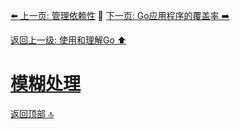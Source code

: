 [⬅️ 上一页: 管理依赖性](管理依赖性) 🚦 [下一页: Go应用程序的覆盖率 ➡️](Go应用程序的覆盖率)

[返回上一级: 使用和理解Go ⬆️](../使用和理解Go)

# [模糊处理](模糊处理)

[返回顶部 🔝](#模糊处理)